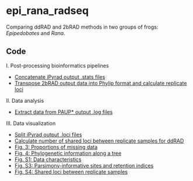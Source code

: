 # epi_rana_radseq

Comparing ddRAD and 2bRAD methods in two groups of frogs: <i>Epipedobates</i> and <i>Rana</i>.

## Code

I. Post-processing bioinformatics pipelines
* [Concatenate iPyrad output .stats files](http://example.com "Title")
* [Transpose 2bRAD output data into Phylip format and calculate replicate loci](LINKHERE)

II. Data analysis
* [Extract data from PAUP* output .log files](LINKHERE)

III. Data visualization
* [Split iPyrad output .loci files](LINKHERE)
* [Calculate number of shared loci between replicate samples for ddRAD](LINKHERE)
* [Fig. 3: Proportions of missing data](LINK)
* [Fig. 4: Phylogenetic information along a tree](LINK)
* [Fig. S1: Data characteristics](LINK)
* [Fig. S3: Parsimony-informative sites and retention indices](LINK)
* [Fig. S4: Shared loci between replicate samples](LINK)
